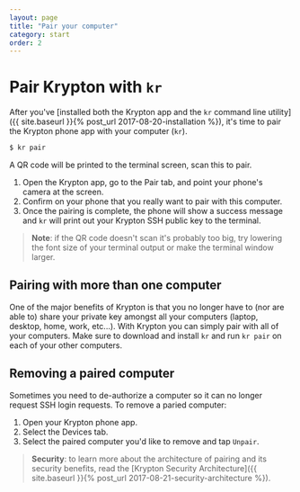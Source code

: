```yaml
---
layout: page
title: "Pair your computer"
category: start
order: 2
---
```


# Pair Krypton with `kr`

After you've [installed both the Krypton app and the `kr` command line utility]({{ site.baseurl }}{% post_url 2017-08-20-installation %}), it's time to pair the Krypton phone app with your computer (`kr`).

```bash
$ kr pair
```
A QR code will be printed to the terminal screen, scan this to pair. 

1. Open the Krypton app, go to the Pair tab, and point your phone's camera at the screen.
2. Confirm on your phone that you really want to pair with this computer.
3. Once the pairing is complete, the phone will show a success message and `kr` will print out your Krypton SSH public key to the terminal.

> **Note**: if the QR code doesn't scan it's probably too big, try lowering the font size of your terminal output or make the terminal window larger.

## Pairing with more than one computer
One of the major benefits of Krypton is that you no longer have to (nor are able to) share your private key amongst all your computers (laptop, desktop, home, work, etc...). With Krypton you can simply pair with all of your computers. Make sure to download and install `kr` and run `kr pair` on each of your other computers.

## Removing a paired computer
Sometimes you need to de-authorize a computer so it can no longer request SSH login requests. To remove a paried computer:

1. Open your Krypton phone app.
2. Select the Devices tab.
3. Select the paired computer you'd like to remove and tap `Unpair`.

> **Security**: to learn more about the architecture of pairing and its security benefits, read the [Krypton Security Architecture]({{ site.baseurl }}{% post_url 2017-08-21-security-architecture %}).